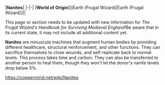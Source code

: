 |**Nanites**|
|-|-|
|**World of Origin**|[[Earth (Frugal Wizard)\|Earth (Frugal Wizard)]]|

This page or section needs to be updated with new information for *The Frugal Wizard's Handbook for Surviving Medieval England*!Be aware that in its current state, it may not include all additional content yet.

**Nanites** are minuscule machines that augment human bodies by providing different healthcare, structural reinforcement, and other functions.
They can sacrifice themselves to close wounds, and self-replicate back to normal levels. This process takes time and carbon. They can also be transferred to another person to heal them, though they won't let the donor's nanite levels drop below 5%.



https://coppermind.net/wiki/Nanites